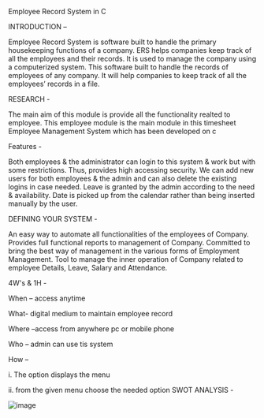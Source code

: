 Employee Record System in C

INTRODUCTION –

Employee Record System is software built to handle the primary housekeeping functions of a company. ERS helps companies keep track of all the employees and their records. It is used to manage the company using a computerized system. This software built to handle the records of employees of any company. It will help companies to keep track of all the employees’ records in a file.

RESEARCH -

The main aim of this module is provide all the functionality realted to employee. This employee module is the main module in this timesheet Employee Management System which has been developed on c

Features -

Both employees & the administrator can login to this system & work but with some restrictions. Thus, provides high accessing security. We can add new users for both employees & the admin and can also delete the existing logins in case needed. Leave is granted by the admin according to the need & availability. Date is picked up from the calendar rather than being inserted manually by the user.

DEFINING YOUR SYSTEM -

An easy way to automate all functionalities of the employees of Company. Provides full functional reports to management of Company. Committed to bring the best way of management in the various forms of Employment Management. Tool to manage the inner operation of Company related to employee Details, Leave, Salary and Attendance.

4W's & 1H -

When – access anytime

What- digital medium to maintain employee record

Where –access from anywhere pc or mobile phone

Who – admin can use tis system

How –

   i.	The option displays the menu

   ii.	from the given menu choose the needed option 
SWOT ANALYSIS -

![image](https://user-images.githubusercontent.com/86159540/125030254-77903880-e0a8-11eb-83fc-11e0bb3369af.png)
